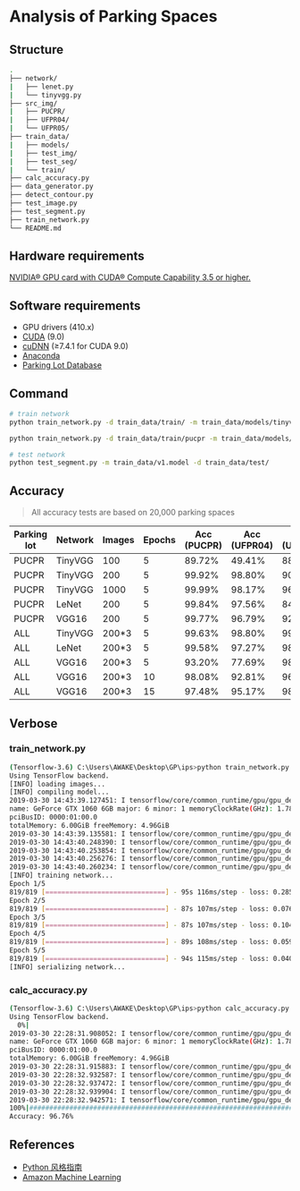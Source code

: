 # Analysis of Parking Spaces

## Structure

```bash
.
├── network/
|   ├── lenet.py
|   └── tinyvgg.py
├── src_img/
|   ├── PUCPR/
|   ├── UFPR04/
|   └── UFPR05/
├── train_data/
|   ├── models/
|   ├── test_img/
|   ├── test_seg/
|   └── train/
├── calc_accuracy.py
├── data_generator.py
├── detect_contour.py
├── test_image.py
├── test_segment.py
├── train_network.py
└── README.md
```

## Hardware requirements

[NVIDIA® GPU card with CUDA® Compute Capability 3.5 or higher.](https://developer.nvidia.com/cuda-gpus)

## Software requirements

- GPU drivers (410.x)
- [CUDA](https://developer.nvidia.com/cuda-90-download-archive) (9.0)
- [cuDNN](https://developer.nvidia.com/rdp/cudnn-download) (≥7.4.1 for CUDA 9.0)
- [Anaconda](https://www.anaconda.com/distribution/)
- [Parking Lot Database](http://web.inf.ufpr.br/vri/databases/parking-lot-database/)

## Command

```bash
# train network
python train_network.py -d train_data/train/ -m train_data/models/tinyvgg-200.model

python train_network.py -d train_data/train/pucpr -m train_data/models/tinyvgg-pucpr-200.model

# test network
python test_segment.py -m train_data/v1.model -d train_data/test/
```

## Accuracy

> All accuracy tests are based on 20,000 parking spaces

| Parking lot | Network | Images | Epochs | Acc (PUCPR) | Acc (UFPR04) | Acc (UFPR05) |
| ----------- | ------- | ------ | ------ | ----------- | ------------ | ------------ |
| PUCPR       | TinyVGG | 100    | 5      | 89.72%      | 49.41%       | 88.92%       |
| PUCPR       | TinyVGG | 200    | 5      | 99.92%      | 98.80%       | 90.10%       |
| PUCPR       | TinyVGG | 1000   | 5      | 99.99%      | 98.17%       | 96.25%       |
| PUCPR       | LeNet   | 200    | 5      | 99.84%      | 97.56%       | 84.78%       |
| PUCPR       | VGG16   | 200    | 5      | 99.77%      | 96.79%       | 92.13%       |
| ALL         | TinyVGG | 200\*3 | 5      | 99.63%      | 98.80%       | 99.57%       |
| ALL         | LeNet   | 200\*3 | 5      | 99.58%      | 97.27%       | 98.83%       |
| ALL         | VGG16   | 200\*3 | 5      | 93.20%      | 77.69%       | 98.87%       |
| ALL         | VGG16   | 200\*3 | 10     | 98.08%      | 92.81%       | 96.76%       |
| ALL         | VGG16   | 200\*3 | 15     | 97.48%      | 95.17%       | 98.05%       |

## Verbose

### train_network.py

```bash
(Tensorflow-3.6) C:\Users\AWAKE\Desktop\GP\ips>python train_network.py -d train_data/train/ -m train_data/models/vgg16-200.model
Using TensorFlow backend.
[INFO] loading images...
[INFO] compiling model...
2019-03-30 14:43:39.127451: I tensorflow/core/common_runtime/gpu/gpu_device.cc:1432] Found device 0 with properties:
name: GeForce GTX 1060 6GB major: 6 minor: 1 memoryClockRate(GHz): 1.7845
pciBusID: 0000:01:00.0
totalMemory: 6.00GiB freeMemory: 4.96GiB
2019-03-30 14:43:39.135581: I tensorflow/core/common_runtime/gpu/gpu_device.cc:1511] Adding visible gpu devices: 0
2019-03-30 14:43:40.248390: I tensorflow/core/common_runtime/gpu/gpu_device.cc:982] Device interconnect StreamExecutor with strength 1 edge matrix:
2019-03-30 14:43:40.253854: I tensorflow/core/common_runtime/gpu/gpu_device.cc:988]      0
2019-03-30 14:43:40.256276: I tensorflow/core/common_runtime/gpu/gpu_device.cc:1001] 0:   N
2019-03-30 14:43:40.260234: I tensorflow/core/common_runtime/gpu/gpu_device.cc:1115] Created TensorFlow device (/job:localhost/replica:0/task:0/device:GPU:0 with 4714 MB memory) -> physical GPU (device: 0, name: GeForce GTX 1060 6GB, pci bus id: 0000:01:00.0, compute capability: 6.1)
[INFO] training network...
Epoch 1/5
819/819 [==============================] - 95s 116ms/step - loss: 0.2855 - acc: 0.9539 - val_loss: 0.1071 - val_acc: 0.9681
Epoch 2/5
819/819 [==============================] - 87s 107ms/step - loss: 0.0765 - acc: 0.9789 - val_loss: 7.0363 - val_acc: 0.5226
Epoch 3/5
819/819 [==============================] - 87s 107ms/step - loss: 0.1046 - acc: 0.9717 - val_loss: 0.0206 - val_acc: 0.9933
Epoch 4/5
819/819 [==============================] - 89s 108ms/step - loss: 0.0598 - acc: 0.9838 - val_loss: 0.0252 - val_acc: 0.9931
Epoch 5/5
819/819 [==============================] - 94s 115ms/step - loss: 0.0407 - acc: 0.9885 - val_loss: 0.2214 - val_acc: 0.9199
[INFO] serializing network...
```

### calc_accuracy.py

```bash
(Tensorflow-3.6) C:\Users\AWAKE\Desktop\GP\ips>python calc_accuracy.py
Using TensorFlow backend.
  0%|                                                                                                                    | 0/20000 [00:00<?, ?it/s][INFO] loading network...
2019-03-30 22:28:31.908052: I tensorflow/core/common_runtime/gpu/gpu_device.cc:1432] Found device 0 with properties:
name: GeForce GTX 1060 6GB major: 6 minor: 1 memoryClockRate(GHz): 1.7845
pciBusID: 0000:01:00.0
totalMemory: 6.00GiB freeMemory: 4.96GiB
2019-03-30 22:28:31.915883: I tensorflow/core/common_runtime/gpu/gpu_device.cc:1511] Adding visible gpu devices: 0
2019-03-30 22:28:32.932587: I tensorflow/core/common_runtime/gpu/gpu_device.cc:982] Device interconnect StreamExecutor with strength 1 edge matrix:
2019-03-30 22:28:32.937472: I tensorflow/core/common_runtime/gpu/gpu_device.cc:988]      0
2019-03-30 22:28:32.939904: I tensorflow/core/common_runtime/gpu/gpu_device.cc:1001] 0:   N
2019-03-30 22:28:32.942571: I tensorflow/core/common_runtime/gpu/gpu_device.cc:1115] Created TensorFlow device (/job:localhost/replica:0/task:0/device:GPU:0 with 4714 MB memory) -> physical GPU (device: 0, name: GeForce GTX 1060 6GB, pci bus id: 0000:01:00.0, compute capability: 6.1)
100%|########################################################################################################| 20000/20000 [03:24<00:00, 97.80it/s]
Accuracy: 96.76%
```

## References

- [Python 风格指南](https://zh-google-styleguide.readthedocs.io/en/latest/google-python-styleguide/contents/)
- [Amazon Machine Learning](https://docs.aws.amazon.com/zh_cn/machine-learning/latest/dg/what-is-amazon-machine-learning.html)
